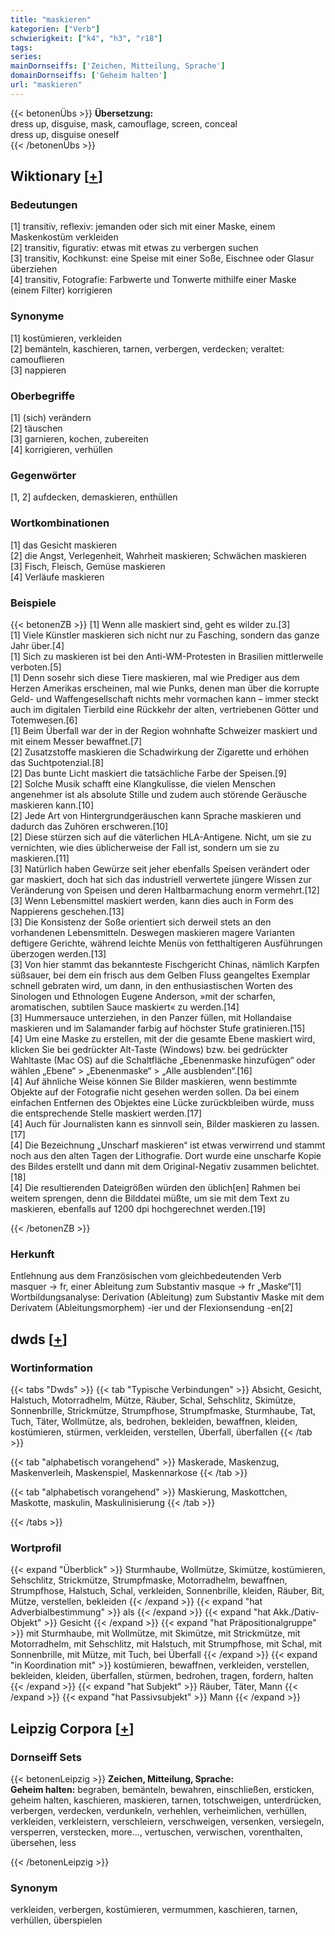 ```yaml
---
title: "maskieren"
kategorien: ["Verb"]
schwierigkeit: ["k4", "h3", "r18"]
tags:
series:
mainDornseiffs: ['Zeichen, Mitteilung, Sprache']
domainDornseiffs: ['Geheim halten']
url: "maskieren"
---
```


{{< betonenÜbs >}}
**Übersetzung:**  
dress up, disguise, mask, camouflage, screen, conceal  
dress up, disguise oneself  
{{< /betonenÜbs >}}

## Wiktionary [[+](https://de.wiktionary.org/wiki/maskieren)]

### Bedeutungen
[1] transitiv, reflexiv: jemanden oder sich mit einer Maske, einem Maskenkostüm verkleiden  
[2] transitiv, figurativ: etwas mit etwas zu verbergen suchen  
[3] transitiv, Kochkunst: eine Speise mit einer Soße, Eischnee oder Glasur überziehen  
[4] transitiv, Fotografie: Farbwerte und Tonwerte mithilfe einer Maske (einem Filter) korrigieren  

### Synonyme
[1] kostümieren, verkleiden  
[2] bemänteln, kaschieren, tarnen, verbergen, verdecken; veraltet: camouflieren  
[3] nappieren  

### Oberbegriffe
[1] (sich) verändern  
[2] täuschen  
[3] garnieren, kochen, zubereiten  
[4] korrigieren, verhüllen  

### Gegenwörter
[1, 2] aufdecken, demaskieren, enthüllen  

### Wortkombinationen
[1] das Gesicht maskieren  
[2] die Angst, Verlegenheit, Wahrheit maskieren; Schwächen maskieren  
[3] Fisch, Fleisch, Gemüse maskieren  
[4] Verläufe maskieren  

### Beispiele
{{< betonenZB >}}
[1] Wenn alle maskiert sind, geht es wilder zu.[3]  
[1] Viele Künstler maskieren sich nicht nur zu Fasching, sondern das ganze Jahr über.[4]  
[1] Sich zu maskieren ist bei den Anti-WM-Protesten in Brasilien mittlerweile verboten.[5]  
[1] Denn sosehr sich diese Tiere maskieren, mal wie Prediger aus dem Herzen Amerikas erscheinen, mal wie Punks, denen man über die korrupte Geld- und Waffengesellschaft nichts mehr vormachen kann – immer steckt auch im digitalen Tierbild eine Rückkehr der alten, vertriebenen Götter und Totemwesen.[6]  
[1] Beim Überfall war der in der Region wohnhafte Schweizer maskiert und mit einem Messer bewaffnet.[7]  
[2] Zusatzstoffe maskieren die Schadwirkung der Zigarette und erhöhen das Suchtpotenzial.[8]  
[2] Das bunte Licht maskiert die tatsächliche Farbe der Speisen.[9]  
[2] Solche Musik schafft eine Klangkulisse, die vielen Menschen angenehmer ist als absolute Stille und zudem auch störende Geräusche maskieren kann.[10]  
[2] Jede Art von Hintergrundgeräuschen kann Sprache maskieren und dadurch das Zuhören erschweren.[10]  
[2] Diese stürzen sich auf die väterlichen HLA-Antigene. Nicht, um sie zu vernichten, wie dies üblicherweise der Fall ist, sondern um sie zu maskieren.[11]  
[3] Natürlich haben Gewürze seit jeher ebenfalls Speisen verändert oder gar maskiert, doch hat sich das industriell verwertete jüngere Wissen zur Veränderung von Speisen und deren Haltbarmachung enorm vermehrt.[12]  
[3] Wenn Lebensmittel maskiert werden, kann dies auch in Form des Nappierens geschehen.[13]  
[3] Die Konsistenz der Soße orientiert sich derweil stets an den vorhandenen Lebensmitteln. Deswegen maskieren magere Varianten deftigere Gerichte, während leichte Menüs von fetthaltigeren Ausführungen überzogen werden.[13]  
[3] Von hier stammt das bekannteste Fischgericht Chinas, nämlich Karpfen süßsauer, bei dem ein frisch aus dem Gelben Fluss geangeltes Exemplar schnell gebraten wird, um dann, in den enthusiastischen Worten des Sinologen und Ethnologen Eugene Anderson, »mit der scharfen, aromatischen, subtilen Sauce maskiert« zu werden.[14]  
[3] Hummersauce unterziehen, in den Panzer füllen, mit Hollandaise maskieren und im Salamander farbig auf höchster Stufe gratinieren.[15]  
[4] Um eine Maske zu erstellen, mit der die gesamte Ebene maskiert wird, klicken Sie bei gedrückter Alt-Taste (Windows) bzw. bei gedrückter Wahltaste (Mac OS) auf die Schaltfläche „Ebenenmaske hinzufügen“ oder wählen „Ebene“ > „Ebenenmaske“ > „Alle ausblenden“.[16]  
[4] Auf ähnliche Weise können Sie Bilder maskieren, wenn bestimmte Objekte auf der Fotografie nicht gesehen werden sollen. Da bei einem einfachen Entfernen des Objektes eine Lücke zurückbleiben würde, muss die entsprechende Stelle maskiert werden.[17]  
[4] Auch für Journalisten kann es sinnvoll sein, Bilder maskieren zu lassen.[17]  
[4] Die Bezeichnung „Unscharf maskieren“ ist etwas verwirrend und stammt noch aus den alten Tagen der Lithografie. Dort wurde eine unscharfe Kopie des Bildes erstellt und dann mit dem Original-Negativ zusammen belichtet.[18]  
[4] Die resultierenden Dateigrößen würden den üblich[en] Rahmen bei weitem sprengen, denn die Bilddatei müßte, um sie mit dem Text zu maskieren, ebenfalls auf 1200 dpi hochgerechnet werden.[19]  

{{< /betonenZB >}}
### Herkunft
Entlehnung aus dem Französischen vom gleichbedeutenden Verb masquer → fr, einer Ableitung zum Substantiv masque → fr „Maske“[1]  
Wortbildungsanalyse: Derivation (Ableitung) zum Substantiv Maske mit dem Derivatem (Ableitungsmorphem) -ier und der Flexionsendung -en[2]  



## dwds [[+](https://www.dwds.de/wb/maskieren)]

### Wortinformation
{{< tabs "Dwds" >}}
{{< tab "Typische Verbindungen" >}}
Absicht, Gesicht, Halstuch, Motorradhelm, Mütze, Räuber, Schal, Sehschlitz, Skimütze, Sonnenbrille, Strickmütze, Strumpfhose, Strumpfmaske, Sturmhaube, Tat, Tuch, Täter, Wollmütze, als, bedrohen, bekleiden, bewaffnen, kleiden, kostümieren, stürmen, verkleiden, verstellen, Überfall, überfallen
{{< /tab >}}

{{< tab "alphabetisch vorangehend" >}}
Maskerade, Maskenzug, Maskenverleih, Maskenspiel, Maskennarkose
{{< /tab >}}

{{< tab "alphabetisch vorangehend" >}}
Maskierung, Maskottchen, Maskotte, maskulin, Maskulinisierung
{{< /tab >}}

{{< /tabs >}}

### Wortprofil
{{< expand "Überblick" >}} Sturmhaube, Wollmütze, Skimütze, kostümieren, Sehschlitz, Strickmütze, Strumpfmaske, Motorradhelm, bewaffnen, Strumpfhose, Halstuch, Schal, verkleiden, Sonnenbrille, kleiden, Räuber, Bit, Mütze, verstellen, bekleiden {{< /expand >}}
{{< expand "hat Adverbialbestimmung" >}} als {{< /expand >}}
{{< expand "hat Akk./Dativ-Objekt" >}} Gesicht {{< /expand >}}
{{< expand "hat Präpositionalgruppe" >}} mit Sturmhaube, mit Wollmütze, mit Skimütze, mit Strickmütze, mit Motorradhelm, mit Sehschlitz, mit Halstuch, mit Strumpfhose, mit Schal, mit Sonnenbrille, mit Mütze, mit Tuch, bei Überfall {{< /expand >}}
{{< expand "in Koordination mit" >}} kostümieren, bewaffnen, verkleiden, verstellen, bekleiden, kleiden, überfallen, stürmen, bedrohen, tragen, fordern, halten {{< /expand >}}
{{< expand "hat Subjekt" >}} Räuber, Täter, Mann {{< /expand >}}
{{< expand "hat Passivsubjekt" >}} Mann {{< /expand >}}

## Leipzig Corpora [[+](https://corpora.uni-leipzig.de/en/res?word=maskieren&corpusId=deu_newscrawl-public_2018)]

### Dornseiff Sets
{{< betonenLeipzig >}}
**Zeichen, Mitteilung, Sprache:**  
**Geheim halten:** begraben, bemänteln, bewahren, einschließen, ersticken, geheim halten, kaschieren, maskieren, tarnen, totschweigen, unterdrücken, verbergen, verdecken, verdunkeln, verhehlen, verheimlichen, verhüllen, verkleiden, verkleistern, verschleiern, verschweigen, versenken, versiegeln, versperren, verstecken, more..., vertuschen, verwischen, vorenthalten, übersehen, less  

{{< /betonenLeipzig >}}

### Synonym
verkleiden, verbergen, kostümieren, vermummen, kaschieren, tarnen, verhüllen, überspielen

